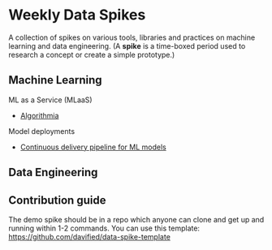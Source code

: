 # Weekly Data Spikes

A collection of spikes on various tools, libraries and practices on machine learning and data engineering. (A **spike** is a time-boxed period used to research a concept or create a simple prototype.)

## Machine Learning

ML as a Service (MLaaS)
- [Algorithmia](https://github.com/davified/algorithmia-spike)

Model deployments
- [Continuous delivery pipeline for ML models](https://github.com/davified/ml-ci-cd-demo)

## Data Engineering


## Contribution guide
The demo spike should be in a repo which anyone can clone and get up and running within 1-2 commands. You can use this template: https://github.com/davified/data-spike-template
